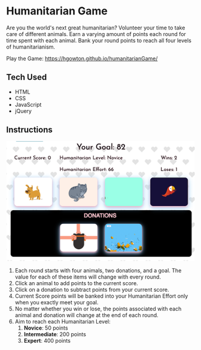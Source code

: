 # Humanitarian Game
Are you the world's next great humanitarian?  Volunteer your time to take care of different animals.  Earn a varying amount of points each round for time spent with each animal.  Bank your round points to reach all four levels of humanitarianism.

Play the Game: https://hgowton.github.io/humanitarianGame/

## Tech Used
* HTML
* CSS
* JavaScript
* jQuery

## Instructions
![EndGame](/assets/images/endGame.png)
1. Each round starts with four animals, two donations, and a goal.  The value for each of these items will change with every round.
1. Click an animal to add points to the current score.
1. Click on a donation to subtract points from your current score.
1. Current Score points will be banked into your Humanitarian Effort only when you exactly meet your goal.
1. No matter whether you win or lose, the points associated with each animal and donation will change at the end of each round.
1. Aim to reach each Humanitarian Level:
   1. **Novice**: 50 points
   1. **Intermediate**: 200 points
   1. **Expert**: 400 points
